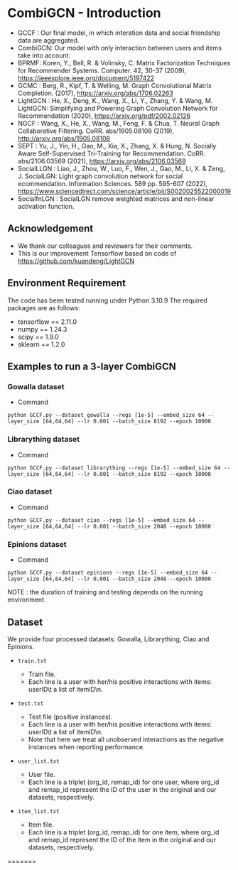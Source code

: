 # CombiGCN - Introduction
* GCCF : Our final model, in which interation data and social friendship data are aggregated.
* CombiGCN: Our model with only interaction between users and items take into account.
* BPRMF: Koren, Y., Bell, R. & Volinsky, C. Matrix Factorization Techniques for Recommender Systems. Computer. 42, 30-37 (2009), https://ieeexplore.ieee.org/document/5197422
* GCMC : Berg, R., Kipf, T. & Welling, M. Graph Convolutional Matrix Completion. (2017), https://arxiv.org/abs/1706.02263 
* LightGCN : He, X., Deng, K., Wang, X., Li, Y., Zhang, Y. & Wang, M. LightGCN: Simplifying and Powering Graph Convolution Network for Recommendation (2020), https://arxiv.org/pdf/2002.02126
* NGCF : Wang, X., He, X., Wang, M., Feng, F. & Chua, T. Neural Graph Collaborative Filtering. CoRR. abs/1905.08108 (2019), http://arxiv.org/abs/1905.08108
* SEPT : Yu, J., Yin, H., Gao, M., Xia, X., Zhang, X. & Hung, N. Socially Aware Self-Supervised Tri-Training for Recommendation. CoRR. abs/2106.03569 (2021), https://arxiv.org/abs/2106.03569
* SocialLLGN : Liao, J., Zhou, W., Luo, F., Wen, J., Gao, M., Li, X. & Zeng, J. SocialLGN: Light graph convolution network for social  ecommendation. Information Sciences. 589 pp. 595-607 (2022), https://www.sciencedirect.com/science/article/pii/S0020025522000019
* SocialfnLGN : SocialLGN remove weighted matrices and non-linear activation function.

## Acknowledgement
* We thank our colleagues and reviewers for their comments.
* This is our improvement Tensorflow based on code of https://github.com/kuandeng/LightGCN
  
## Environment Requirement
The code has been tested running under Python 3.10.9 The required packages are as follows:
* tensorflow == 2.11.0
* numpy == 1.24.3
* scipy == 1.9.0
* sklearn == 1.2.0

## Examples to run a 3-layer CombiGCN

### Gowalla dataset
* Command
```
python GCCF.py --dataset gowalla --regs [1e-5] --embed_size 64 --layer_size [64,64,64] --lr 0.001 --batch_size 8192 --epoch 10000

```

### Librarything dataset
* Command
```
python GCCF.py --dataset librarything --regs [1e-5] --embed_size 64 --layer_size [64,64,64] --lr 0.001 --batch_size 8192 --epoch 10000

```

### Ciao dataset
* Command
```
python GCCF.py --dataset ciao --regs [1e-5] --embed_size 64 --layer_size [64,64,64] --lr 0.001 --batch_size 2048 --epoch 10000
```

### Epinions dataset
* Command
```
python GCCF.py --dataset epinions --regs [1e-5] --embed_size 64 --layer_size [64,64,64] --lr 0.001 --batch_size 2048 --epoch 10000
```



NOTE : the duration of training and testing depends on the running environment.
## Dataset
We provide four processed datasets: Gowalla, Librarything, Ciao and Epinions.
* `train.txt`
  * Train file.
  * Each line is a user with her/his positive interactions with items: userID\t a list of itemID\n.

* `test.txt`
  * Test file (positive instances).
  * Each line is a user with her/his positive interactions with items: userID\t a list of itemID\n.
  * Note that here we treat all unobserved interactions as the negative instances when reporting performance.
  
* `user_list.txt`
  * User file.
  * Each line is a triplet (org_id, remap_id) for one user, where org_id and remap_id represent the ID of the user in the original and our datasets, respectively.
  
* `item_list.txt`
  * Item file.
  * Each line is a triplet (org_id, remap_id) for one item, where org_id and remap_id represent the ID of the item in the original and our datasets, respectively.


=======
